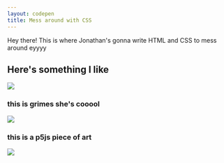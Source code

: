 ```yaml
---
layout: codepen
title: Mess around with CSS
---
```


<div class="center">
  <p class="message">
    Hey there! This is where Jonathan's gonna write HTML and CSS to mess around eyyyy
  </p>

## Here's something I like

<img src="http://78.media.tumblr.com/5bb06bf7192d629ca3f01eefff3ae7df/tumblr_nh8jjk2ONC1ru3ss4o1_500.gif">

### this is grimes she's cooool
<img src="http://78.media.tumblr.com/e9b703b96fceb8b6751ae3f88bcb8b76/tumblr_mnzqrsBbZQ1ru3ss4o1_400.gif">

### this is a p5js piece of art
<img src="{{ site.imgurl }}/myp5art-1.png">

</div>
